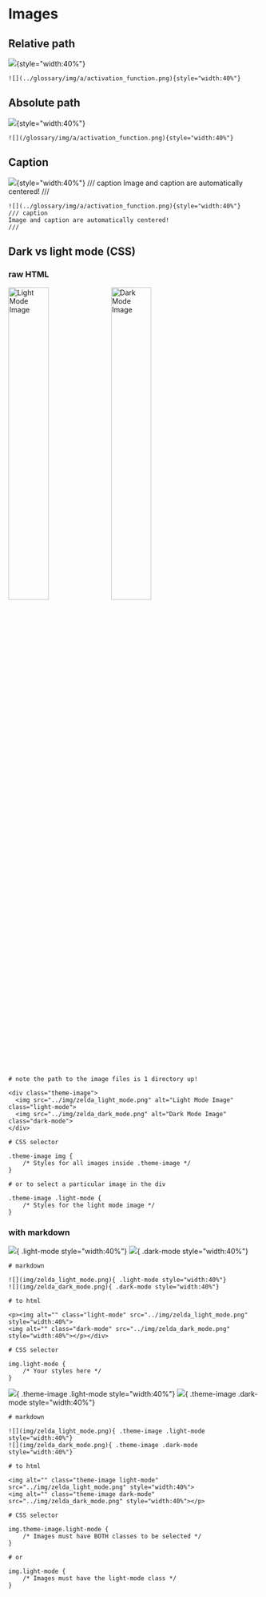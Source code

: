 # Images


## Relative path

![](../glossary/img/a/activation_function.png){style="width:40%"}

```
![](../glossary/img/a/activation_function.png){style="width:40%"}
```

## Absolute path

![](/glossary/img/a/activation_function.png){style="width:40%"}

```
![](/glossary/img/a/activation_function.png){style="width:40%"}
```

## Caption

![](../glossary/img/a/activation_function.png){style="width:40%"}
/// caption
Image and caption are automatically centered!
///

```
![](../glossary/img/a/activation_function.png){style="width:40%"}
/// caption
Image and caption are automatically centered!
///
```

## Dark vs light mode (CSS)

### raw HTML

<div class="theme-image">
  <img src="../img/zelda_light_mode.png" alt="Light Mode Image" class="light-mode" style="width:40%">
  <img src="../img/zelda_dark_mode.png" alt="Dark Mode Image" class="dark-mode" style="width:40%">
</div>

```
# note the path to the image files is 1 directory up!

<div class="theme-image">
  <img src="../img/zelda_light_mode.png" alt="Light Mode Image" class="light-mode">
  <img src="../img/zelda_dark_mode.png" alt="Dark Mode Image" class="dark-mode">
</div>

# CSS selector

.theme-image img {
    /* Styles for all images inside .theme-image */
}

# or to select a particular image in the div

.theme-image .light-mode {
    /* Styles for the light mode image */
}
```


### with markdown

![](img/zelda_light_mode.png){ .light-mode style="width:40%"}
![](img/zelda_dark_mode.png){ .dark-mode style="width:40%"}

```
# markdown

![](img/zelda_light_mode.png){ .light-mode style="width:40%"}
![](img/zelda_dark_mode.png){ .dark-mode style="width:40%"}

# to html

<p><img alt="" class="light-mode" src="../img/zelda_light_mode.png" style="width:40%">
<img alt="" class="dark-mode" src="../img/zelda_dark_mode.png" style="width:40%"></p></div>
 
# CSS selector

img.light-mode {
    /* Your styles here */
}

```

![](img/zelda_light_mode.png){ .theme-image .light-mode style="width:40%"}
![](img/zelda_dark_mode.png){ .theme-image .dark-mode style="width:40%"}


```
# markdown

![](img/zelda_light_mode.png){ .theme-image .light-mode style="width:40%"}
![](img/zelda_dark_mode.png){ .theme-image .dark-mode style="width:40%"}

# to html

<img alt="" class="theme-image light-mode" src="../img/zelda_light_mode.png" style="width:40%">
<img alt="" class="theme-image dark-mode" src="../img/zelda_dark_mode.png" style="width:40%"></p>

# CSS selector

img.theme-image.light-mode {
    /* Images must have BOTH classes to be selected */
}

# or

img.light-mode {
    /* Images must have the light-mode class */
}
```

